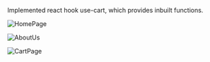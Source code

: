 Implemented react hook use-cart, which provides inbuilt functions.

![HomePage](https://user-images.githubusercontent.com/54020241/221490183-0a94aa84-479e-4497-8dde-9e3527ac3d98.png)

![AboutUs](https://user-images.githubusercontent.com/54020241/221490231-8e8f945a-ed77-4bd1-b786-4bfd306a5c79.png)

![CartPage](https://user-images.githubusercontent.com/54020241/221490246-4022f040-1c99-41e8-9cd5-f895c78a1a3b.png)
